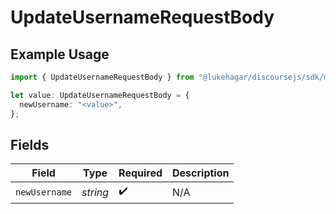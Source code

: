 # UpdateUsernameRequestBody

## Example Usage

```typescript
import { UpdateUsernameRequestBody } from "@lukehagar/discoursejs/sdk/models/operations";

let value: UpdateUsernameRequestBody = {
  newUsername: "<value>",
};
```

## Fields

| Field              | Type               | Required           | Description        |
| ------------------ | ------------------ | ------------------ | ------------------ |
| `newUsername`      | *string*           | :heavy_check_mark: | N/A                |